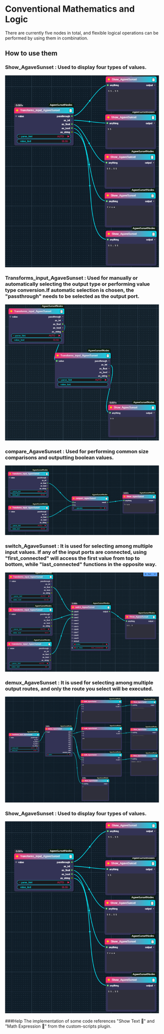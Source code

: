 # Conventional Mathematics and Logic
There are currently five nodes in total, and flexible logical operations can be performed by using them in combination.
## How to use them
### Show_AgaveSunset : Used to display four types of values.
![show](preview/Show_AgaveSunset.png)  

### Transforms_input_AgaveSunset : Used for manually or automatically selecting the output type or performing value type conversion.If automatic selection is chosen, the "passthrough" needs to be selected as the output port.
![show](preview/Transforms_input_AgaveSunset.png) 

### compare_AgaveSunset : Used for performing common size comparisons and outputting boolean values.
![show](preview/compare_AgaveSunset.png) 

### switch_AgaveSunset : It is used for selecting among multiple input values. If any of the input ports are connected, using "first_connected" will access the first value from top to bottom, while "last_connected" functions in the opposite way.
![show](preview/switch_AgaveSunset.png) 

### demux_AgaveSunset : It is used for selecting among multiple output routes, and only the route you select will be executed.
![show](preview/demux_AgaveSunset.png) 

### Show_AgaveSunset : Used to display four types of values.
![show](preview/Show_AgaveSunset.png)  

###Help
The implementation of some code references "Show Text 🐍" and "Math Expression 🐍" from the custom-scripts plugin.
